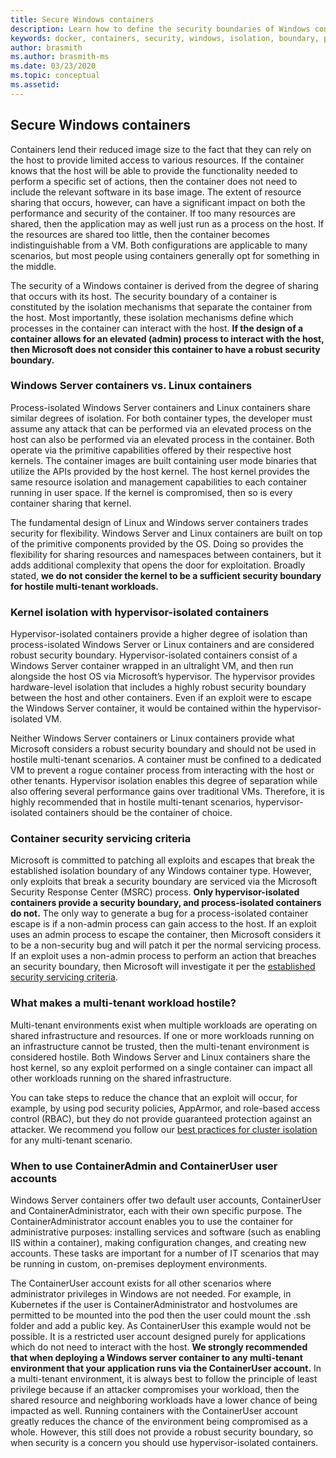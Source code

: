 ```yaml
---
title: Secure Windows containers
description: Learn how to define the security boundaries of Windows containers
keywords: docker, containers, security, windows, isolation, boundary, privacy, kubernetes, linux
author: brasmith
ms.author: brasmith-ms
ms.date: 03/23/2020
ms.topic: conceptual
ms.assetid: 
---
```

## Secure Windows containers

Containers lend their reduced image size to the fact that they can rely on the host to provide limited access to various resources. If the container knows that the host will be able to provide the functionality needed to perform a specific set of actions, then the container does not need to include the relevant software in its base image. The extent of resource sharing that occurs, however, can have a significant impact on both the performance and security of the container. If too many resources are shared, then the application may as well just run as a process on the host. If the resources are shared too little, then the container becomes indistinguishable from a VM. Both configurations are applicable to many scenarios, but most people using containers generally opt for something in the middle.

The security of a Windows container is derived from the degree of sharing that occurs with its host. The security boundary of a container is constituted by the isolation mechanisms that separate the container from the host. Most importantly, these isolation mechanisms define which processes in the container can interact with the host. **If the design of a container allows for an elevated (admin) process to interact with the host, then Microsoft does not consider this container to have a robust security boundary.**

### Windows Server containers vs. Linux containers

Process-isolated Windows Server containers and Linux containers share similar degrees of isolation. For both container types, the developer must assume any attack that can be performed via an elevated process on the host can also be performed via an elevated process in the container. Both operate via the primitive capabilities offered by their respective host kernels. The container images are built containing user mode binaries that utilize the APIs provided by the host kernel. The host kernel provides the same resource isolation and management capabilities to each container running in user space. If the kernel is compromised, then so is every container sharing that kernel.

The fundamental design of Linux and Windows server containers trades security for flexibility. Windows Server and Linux containers are built on top of the primitive components provided by the OS. Doing so provides the flexibility for sharing resources and namespaces between containers, but it adds additional complexity that opens the door for exploitation. Broadly stated, **we do not consider the kernel to be a sufficient security boundary for hostile multi-tenant workloads.**

### Kernel isolation with hypervisor-isolated containers

Hypervisor-isolated containers provide a higher degree of isolation than process-isolated Windows Server or Linux containers and are considered robust security boundary. Hypervisor-isolated containers consist of a Windows Server container wrapped in an ultralight VM, and then run alongside the host OS via Microsoft’s hypervisor. The hypervisor provides hardware-level isolation that includes a highly robust security boundary between the host and other containers. Even if an exploit were to escape the Windows Server container, it would be contained within the hypervisor-isolated VM.

Neither Windows Server containers or Linux containers provide what Microsoft considers a robust security boundary and should not be used in hostile multi-tenant scenarios. A container must be confined to a dedicated VM to prevent a rogue container process from interacting with the host or other tenants. Hypervisor isolation enables this degree of separation while also offering several performance gains over traditional VMs. Therefore, it is highly recommended that in hostile multi-tenant scenarios, hypervisor-isolated containers should be the container of choice.

### Container security servicing criteria

Microsoft is committed to patching all exploits and escapes that break the established isolation boundary of any Windows container type. However, only exploits that break a security boundary are serviced via the Microsoft Security Response Center (MSRC) process. **Only hypervisor-isolated containers provide a security boundary, and process-isolated containers do not.** The only way to generate a bug for a process-isolated container escape is if a non-admin process can gain access to the host. If an exploit uses an admin process to escape the container, then Microsoft considers it to be a non-security bug and will patch it per the normal servicing process. If an exploit uses a non-admin process to perform an action that breaches an security boundary, then Microsoft will investigate it per the [established security servicing criteria](https://www.microsoft.com/msrc/windows-security-servicing-criteria).

### What makes a multi-tenant workload hostile?

Multi-tenant environments exist when multiple workloads are operating on shared infrastructure and resources. If one or more workloads running on an infrastructure cannot be trusted, then the multi-tenant environment is considered hostile. Both Windows Server and Linux containers share the host kernel, so any exploit performed on a single container can impact all other workloads running on the shared infrastructure.

You can take steps to reduce the chance that an exploit will occur, for example, by using pod security policies, AppArmor, and role-based access control (RBAC), but they do not provide guaranteed protection against an attacker. We recommend you follow our [best practices for cluster isolation](https://docs.microsoft.com/azure/aks/operator-best-practices-cluster-isolation) for any multi-tenant scenario.

### When to use ContainerAdmin and ContainerUser user accounts

Windows Server containers offer two default user accounts, ContainerUser and ContainerAdministrator, each with their own specific purpose. The ContainerAdministrator account enables you to use the container for administrative purposes: installing services and software (such as enabling IIS within a container), making configuration changes, and creating new accounts. These tasks are important for a number of IT scenarios that may be running in custom, on-premises deployment environments.

The ContainerUser account exists for all other scenarios where administrator privileges in Windows are not needed. For example, in Kubernetes if the user is ContainerAdministrator and hostvolumes are permitted to be mounted into the pod then the user could mount the .ssh folder and add a public key. As ContainerUser this example would not be possible. It is a restricted user account designed purely for applications which do not need to interact with the host. **We strongly recommended that when deploying a Windows server container to any multi-tenant environment that your application runs via the ContainerUser account.** In a multi-tenant environment, it is always best to follow the principle of least privilege because if an attacker compromises your workload, then the shared resource and neighboring workloads have a lower chance of being impacted as well. Running containers with the ContainerUser account greatly reduces the chance of the environment being compromised as a whole. However, this still does not provide a robust security boundary, so when security is a concern you should use hypervisor-isolated containers.
